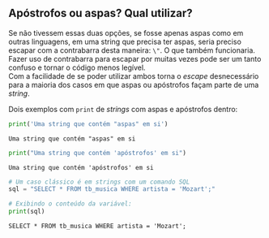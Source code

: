 ## Apóstrofos ou aspas? Qual utilizar?

Se não tivessem essas duas opções, se fosse apenas aspas como em outras
linguagens, em uma string que precisa ter aspas, seria preciso escapar com a
contrabarra desta maneira: `\"`. O que também funcionaria.  
Fazer uso de contrabarra para escapar por muitas vezes pode ser um tanto
confuso e tornar o código menos legível.  
Com a facilidade de se poder utilizar ambos torna o *escape* desnecessário
para a maioria dos casos em que aspas ou apóstrofos façam parte de uma
*string*.  
   
Dois exemplos com `print` de *strings* com aspas e apóstrofos dentro:  

```python
print('Uma string que contém "aspas" em si')
```

```
Uma string que contém "aspas" em si
```

```python
print("Uma string que contém 'apóstrofos' em si")
```

```
Uma string que contém 'apóstrofos' em si
```

```python
# Um caso clássico é em strings com um comando SQL
sql = "SELECT * FROM tb_musica WHERE artista = 'Mozart';"

# Exibindo o conteúdo da variável:
print(sql)
```

```
SELECT * FROM tb_musica WHERE artista = 'Mozart';
```